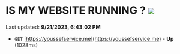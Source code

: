 # IS MY WEBSITE RUNNING ? [![](https://img.shields.io/static/v1?label=Sponsor&message=%E2%9D%A4&logo=GitHub&color=%23fe8e86)](https://github.com/sponsors/<username>)

Last updated: **9/21/2023, 6:43:02 PM**

- `GET` [https://youssefservice.me](https://youssefservice.me) - **Up** (1028ms)
